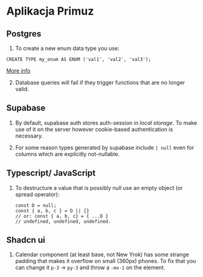 # Aplikacja Primuz

## Postgres

1. To create a new enum data type you use:

```
CREATE TYPE my_enum AS ENUM ('val1', 'val2', 'val3');
```

[More info](https://www.educba.com/postgresql-enum/)

2. Database queries will fail if they trigger functions that are no longer valid.

## Supabase

1. By default, supabase auth stores auth-session in _local storage_. To make use of it on the server however cookie-based authentication is necessary.

2. For some reason types generated by supabase include `| null` even for columns which are explicitly not-nullable.

## Typescript/ JavaScript

1. To destructure a value that is possibly null use an empty object (or spread operator):
   ```
   const D = null;
   const { a, b, c } = D || {}
   // or: const { a, b, c} = { ...D }
   // undefined, undefined, undefined.
   ```

## Shadcn ui

1. Calendar component (at least base, not New Yrok) has some strange padding that makes it overflow on small (360px) phones. To fix that you can change it `p-3` -> `py-3` and throw a `-mx-1` on the element.

